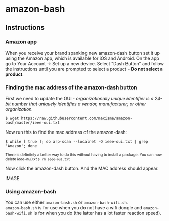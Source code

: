 # amazon-bash

## Instructions

### Amazon app
When you receive your brand spanking new amazon-dash button set it up using the Amazon app, which is available for iOS and Android.
On the app go to Your Account -> Set up a new device. Select "Dash Button" and follow the instructions until you are prompted to select a product - **Do not select a product**.

### Finding the mac address of the amazon-dash button
First we need to update the OUI - _organizationally unique identifier is a 24-bit number that uniquely identifies a vendor, manufacturer, or other organization._

```
$ wget https://raw.githubusercontent.com/maxisme/amazon-bash/master/ieee-oui.txt
```


Now run this to find the mac address of the amazon-dash:

```
$ while [ true ]; do arp-scan --localnet -O ieee-oui.txt | grep 'Amazon'; done
```
<sub>There is definitely a better way to do this without having to install a package. You can now delete *ieee-oui.txt* `$ rm ieee-oui.txt`</sub>

Now click the amazon-dash button. And the MAC address should appear.

IMAGE

### Using amazon-bash

You can use either `amazon-bash.sh` or `amazon-bash-wifi.sh`.<br>
`amazon-bash.sh` is for use when you do not have a wifi dongle and `amazon-bash-wifi.sh` is for when you do (the latter has a lot faster reaction speed).

